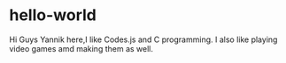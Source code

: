 # hello-world

Hi Guys
Yannik here,I like Codes.js and C programming.
I also like playing video games amd making them as well.
